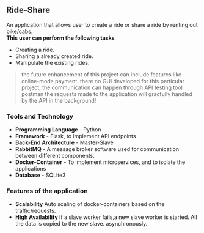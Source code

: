 ## Ride-Share 
An application that allows user to create a ride or share a ride by renting out bike/cabs.\
**This user can perform the following tasks**
  * Creating a ride.                                                                                   
  * Sharing a already created ride.
  * Manipulate the existing rides.
  >the future enhancement of this project can include features like online-mode payment. there no 
  >GUI developed for this particular project, the communication can happen through API testing tool
  >postman the requests made to the application will gracfully handled by the API in the background!
  
 ### Tools and Technology
  * **Programming Language** - Python
  * **Framework** - Flask, to implement API endpoints
  * **Back-End Architecture** - Master-Slave 
  * **RabbitMQ** - A message broker software used for communication between different components.
  * **Docker-Container**  - To implement microservices, and to isolate the applications
  * **Database** - SQLite3

  ### Features of the application
  
  * **Scalability** Auto scaling of docker-containers based on the traffic/requests.
  * **High Availability** If a slave worker fails,a new slave worker is started. All the data is copied to the new slave. asynchronously.

